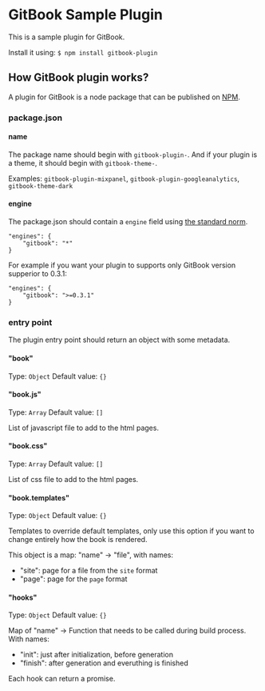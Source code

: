 GitBook Sample Plugin
==============

This is a sample plugin for GitBook.

Install it using: ```$ npm install gitbook-plugin```

## How GitBook plugin works?

A plugin for GitBook is a node package that can be published on [NPM](www.npmjs.org).

### package.json

#### name

The package name should begin with ```gitbook-plugin-```. And if your plugin is a theme, it should begin with ```gitbook-theme-```.

Examples: `gitbook-plugin-mixpanel`, `gitbook-plugin-googleanalytics`, `gitbook-theme-dark`

#### engine

The package.json should contain a `engine` field using [the standard norm](https://www.npmjs.org/doc/json.html#engines).

```
"engines": {
    "gitbook": "*"
}
```

For example if you want your plugin to supports only GitBook version supperior to 0.3.1: 

```
"engines": {
    "gitbook": ">=0.3.1"
}
```

### entry point

The plugin entry point should return an object with some metadata.

#### "book"

Type: `Object`
Default value: `{}`

#### "book.js"

Type: `Array`
Default value: `[]`

List of javascript file to add to the html pages.

#### "book.css"

Type: `Array`
Default value: `[]`

List of css file to add to the html pages.

#### "book.templates"

Type: `Object`
Default value: `{}`

Templates to override default templates, only use this option if you want to change entirely how the book is rendered.

This object is a map: "name" -> "file", with names:

* "site": page for a file from the `site` format
* "page": page for the `page` format

#### "hooks"

Type: `Object`
Default value: `{}`

Map of "name" -> Function that needs to be called during build process. With names:

* "init": just after initialization, before generation
* "finish": after generation and everuthing is finished

Each hook can return a promise.

